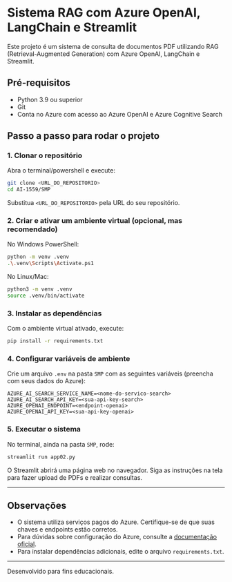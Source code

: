 # Sistema RAG com Azure OpenAI, LangChain e Streamlit

Este projeto é um sistema de consulta de documentos PDF utilizando RAG (Retrieval-Augmented Generation) com Azure OpenAI, LangChain e Streamlit.

## Pré-requisitos

- Python 3.9 ou superior
- Git
- Conta no Azure com acesso ao Azure OpenAI e Azure Cognitive Search

## Passo a passo para rodar o projeto

### 1. Clonar o repositório

Abra o terminal/powershell e execute:

```sh
git clone <URL_DO_REPOSITORIO>
cd AI-1559/SMP
```

Substitua `<URL_DO_REPOSITORIO>` pela URL do seu repositório.

### 2. Criar e ativar um ambiente virtual (opcional, mas recomendado)

No Windows PowerShell:

```sh
python -m venv .venv
.\.venv\Scripts\Activate.ps1
```

No Linux/Mac:

```sh
python3 -m venv .venv
source .venv/bin/activate
```

### 3. Instalar as dependências

Com o ambiente virtual ativado, execute:

```sh
pip install -r requirements.txt
```

### 4. Configurar variáveis de ambiente

Crie um arquivo `.env` na pasta `SMP` com as seguintes variáveis (preencha com seus dados do Azure):

```
AZURE_AI_SEARCH_SERVICE_NAME=<nome-do-servico-search>
AZURE_AI_SEARCH_API_KEY=<sua-api-key-search>
AZURE_OPENAI_ENDPOINT=<endpoint-openai>
AZURE_OPENAI_API_KEY=<sua-api-key-openai>
```

### 5. Executar o sistema

No terminal, ainda na pasta `SMP`, rode:

```sh
streamlit run app02.py
```

O Streamlit abrirá uma página web no navegador. Siga as instruções na tela para fazer upload de PDFs e realizar consultas.

---

## Observações
- O sistema utiliza serviços pagos do Azure. Certifique-se de que suas chaves e endpoints estão corretos.
- Para dúvidas sobre configuração do Azure, consulte a [documentação oficial](https://learn.microsoft.com/pt-br/azure/).
- Para instalar dependências adicionais, edite o arquivo `requirements.txt`.

---

Desenvolvido para fins educacionais.

